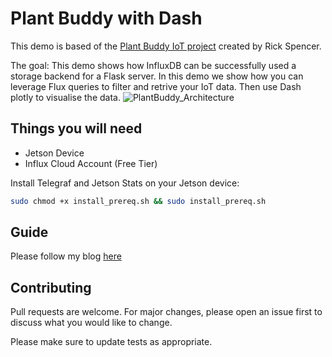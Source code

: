# Plant Buddy with Dash

This demo is based of the [Plant Buddy IoT project](https://github.com/rickspencer3/plant-buddy) created by Rick Spencer. 

The goal:
This demo shows how InfluxDB can be successfully used a storage backend for a Flask server. In this demo we show how you can leverage Flux queries to filter and retrive your IoT data. Then use Dash plotly to visualise the data.
![PlantBuddy_Architecture](https://user-images.githubusercontent.com/45856600/135630864-a1d67f87-0789-47e2-b7e7-dbff583f91ea.png)




## Things you will need

- Jetson Device 
- Influx Cloud Account (Free Tier)

Install Telegraf and Jetson Stats on your Jetson device:
```bash
sudo chmod +x install_prereq.sh && sudo install_prereq.sh
```
## Guide

Please follow my blog [here]()

## Contributing
Pull requests are welcome. For major changes, please open an issue first to discuss what you would like to change.

Please make sure to update tests as appropriate.
